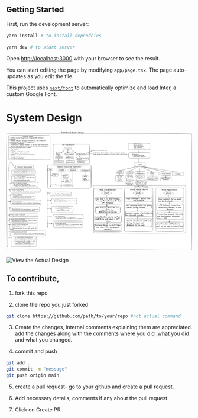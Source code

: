 ## Getting Started

First, run the development server:

```bash
yarn install # to install dependcies
```

```bash
yarn dev # to start server
```

Open [http://localhost:3000](http://localhost:3000) with your browser to see the result.

You can start editing the page by modifying `app/page.tsx`. The page auto-updates as you edit the file.

This project uses [`next/font`](https://nextjs.org/docs/basic-features/font-optimization) to automatically optimize and load Inter, a custom Google Font.

# System Design

![Image](images/light.png)

![View the Actual Design](https://excalidraw.com/#json=29LoyprJCOF1ARplRHu-m,Wvnq4d274i16MkQKBqe2Eg)

## To contribute,

1. fork this repo

2. clone the repo you just forked

```bash
git clone https://github.com/path/to/your/repo #not actual command
```

3. Create the changes, internal comments explaining them are appreciated.
   add the changes along with the comments where you did ,what you did and what you changed.

4. commit and push

```bash
git add .
git commit -m "message"
git push origin main
```

5. create a pull request- go to your github and create a pull request.

6. Add necessary details, comments if any about the pull request.

7. Click on Create PR.
